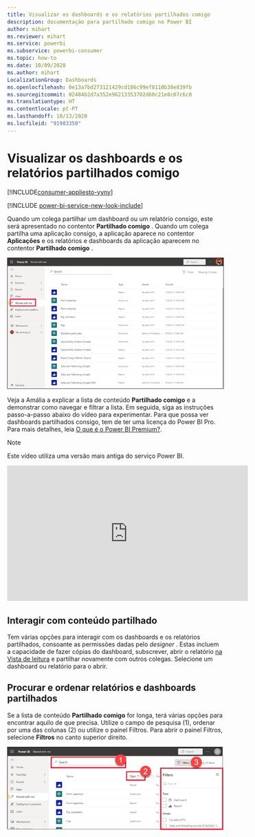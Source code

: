 ```yaml
---
title: Visualizar os dashboards e os relatórios partilhados comigo
description: documentação para partilhado comigo no Power BI
author: mihart
ms.reviewer: mihart
ms.service: powerbi
ms.subservice: powerbi-consumer
ms.topic: how-to
ms.date: 10/09/2020
ms.author: mihart
LocalizationGroup: Dashboards
ms.openlocfilehash: 0e13a7bd273121429cd186c99ef8110b38e839fb
ms.sourcegitcommit: 02484b2d7a352e96213353702d60c21e8c07c6c0
ms.translationtype: HT
ms.contentlocale: pt-PT
ms.lasthandoff: 10/13/2020
ms.locfileid: "91983350"
---
```

# <a name="display-the-dashboards-and-reports-that-have-been-shared-with-me"></a>Visualizar os dashboards e os relatórios partilhados comigo

[!INCLUDE[consumer-appliesto-yyny](../includes/consumer-appliesto-yyny.md)]

[!INCLUDE [power-bi-service-new-look-include](../includes/power-bi-service-new-look-include.md)]

Quando um colega partilhar um dashboard ou um relatório consigo, este será apresentado no contentor **Partilhado comigo** . Quando um colega partilha uma aplicação consigo, a aplicação aparece no contentor **Aplicações** e os relatórios e dashboards da aplicação aparecem no contentor **Partilhado comigo** .   

![Ícone Partilhar](./media/end-user-shared-with-me/power-bi-shared-with-me.png)

Veja a Amália a explicar a lista de conteúdo **Partilhado comigo** e a demonstrar como navegar e filtrar a lista. Em seguida, siga as instruções passo-a-passo abaixo do vídeo para experimentar. Para que possa ver dashboards partilhados consigo, tem de ter uma licença do Power BI Pro. Para mais detalhes, leia [O que é o Power BI Premium?](../admin/service-premium-what-is.md).
    

> [!NOTE]
> Este vídeo utiliza uma versão mais antiga do serviço Power BI.
    

<iframe width="560" height="315" src="https://www.youtube.com/embed/G26dr2PsEpk" frameborder="0" allowfullscreen></iframe>

## <a name="interact-with-shared-content"></a>Interagir com conteúdo partilhado

Tem várias opções para interagir com os dashboards e os relatórios partilhados, consoante as permissões dadas pelo *designer* . Estas incluem a capacidade de fazer cópias do dashboard, subscrever, abrir o relatório [na Vista de leitura](end-user-reading-view.md) e partilhar novamente com outros colegas. Selecione um dashboard ou relatório para o abrir.


## <a name="search-and-sort-shared-dashboards-and-reports"></a>Procurar e ordenar relatórios e dashboards partilhados
Se a lista de conteúdo **Partilhado comigo** for longa, terá várias opções para encontrar aquilo de que precisa. Utilize o campo de pesquisa (1), ordenar por uma das colunas (2) ou utilize o painel Filtros. Para abrir o painel Filtros, selecione **Filtros** no canto superior direito.    

![Pesquisa e Proprietário do dashboard](./media/end-user-shared-with-me/power-bi-filter.png)
